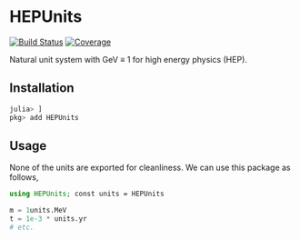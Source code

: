 # HEPUnits

[![Build Status](https://github.com/physcxia/HEPUnits.jl/actions/workflows/CI.yml/badge.svg?branch=main)](https://github.com/physcxia/HEPUnits.jl/actions/workflows/CI.yml?query=branch%3Amain)
[![Coverage](https://codecov.io/gh/physcxia/HEPUnits.jl/branch/main/graph/badge.svg)](https://codecov.io/gh/physcxia/HEPUnits.jl)

Natural unit system with GeV $\equiv$ 1 for high energy physics (HEP).


## Installation

```julia
julia> ]
pkg> add HEPUnits
```

## Usage

None of the units are exported for cleanliness.
We can use this package as follows,

```julia
using HEPUnits; const units = HEPUnits

m = 1units.MeV
t = 1e-3 * units.yr
# etc.
```

